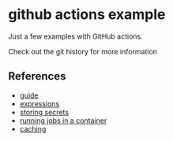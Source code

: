 # github actions example

Just a few examples with GitHub actions.

Check out the git history for more information

## References

- [guide](https://docs.github.com/en/actions/guides)
- [expressions](https://docs.github.com/en/actions/learn-github-actions/expressions)
- [storing secrets](https://docs.github.com/en/actions/using-workflows/about-workflows#storing-secrets)
- [running jobs in a container](https://docs.github.com/en/actions/using-jobs/running-jobs-in-a-container#example-running-a-job-within-a-container)
- [caching](https://docs.github.com/en/actions/using-workflows/caching-dependencies-to-speed-up-workflows)
